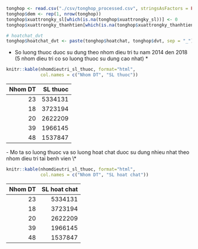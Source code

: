 ``` r
tonghop <- read.csv("./csv/tonghop_processed.csv", stringsAsFactors = FALSE)
tonghop$dem <- rep(1, nrow(tonghop))
tonghop$xuattrongky_sl[which(is.na(tonghop$xuattrongky_sl))] <- 0
tonghop$xuattrongky_thanhtien[which(is.na(tonghop$xuattrongky_thanhtien))] <- 0

# hoatchat_dvt
tonghop$hoatchat_dvt <- paste(tonghop$hoatchat, tonghop$dvt, sep = "_")
```

-   So luong thuoc duoc su dung theo nhom dieu tri tu nam 2014 den 2018 (5 nhom dieu tri co so luong thuoc su dung cao nhat) \*

``` r
knitr::kable(nhomdieutri_sl_thuoc, format="html", 
             col.names = c("Nhom DT", "SL thuoc"))
```

<table>
<thead>
<tr>
<th style="text-align:right;">
Nhom DT
</th>
<th style="text-align:right;">
SL thuoc
</th>
</tr>
</thead>
<tbody>
<tr>
<td style="text-align:right;">
23
</td>
<td style="text-align:right;">
5334131
</td>
</tr>
<tr>
<td style="text-align:right;">
18
</td>
<td style="text-align:right;">
3723194
</td>
</tr>
<tr>
<td style="text-align:right;">
20
</td>
<td style="text-align:right;">
2622209
</td>
</tr>
<tr>
<td style="text-align:right;">
39
</td>
<td style="text-align:right;">
1966145
</td>
</tr>
<tr>
<td style="text-align:right;">
48
</td>
<td style="text-align:right;">
1537847
</td>
</tr>
</tbody>
</table>
-   Mo ta so luong thuoc va so luong hoat chat duoc su dung nhieu nhat theo nhom dieu tri tai benh vien \*

``` r
knitr::kable(nhomdieutri_sl_thuoc, format="html", 
             col.names = c("Nhom DT", "SL hoat chat"))
```

<table>
<thead>
<tr>
<th style="text-align:right;">
Nhom DT
</th>
<th style="text-align:right;">
SL hoat chat
</th>
</tr>
</thead>
<tbody>
<tr>
<td style="text-align:right;">
23
</td>
<td style="text-align:right;">
5334131
</td>
</tr>
<tr>
<td style="text-align:right;">
18
</td>
<td style="text-align:right;">
3723194
</td>
</tr>
<tr>
<td style="text-align:right;">
20
</td>
<td style="text-align:right;">
2622209
</td>
</tr>
<tr>
<td style="text-align:right;">
39
</td>
<td style="text-align:right;">
1966145
</td>
</tr>
<tr>
<td style="text-align:right;">
48
</td>
<td style="text-align:right;">
1537847
</td>
</tr>
</tbody>
</table>
